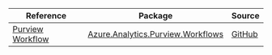| Reference | Package | Source |
|---|---|---|
|[Purview Workflow](analytics.purview.workflows-readme.md)|[Azure.Analytics.Purview.Workflows](https://www.nuget.org/packages/Azure.Analytics.Purview.Workflows)|[GitHub](https://github.com/Azure/azure-sdk-for-net/blob/main/sdk/purview/Azure.Analytics.Purview.Workflows)|
